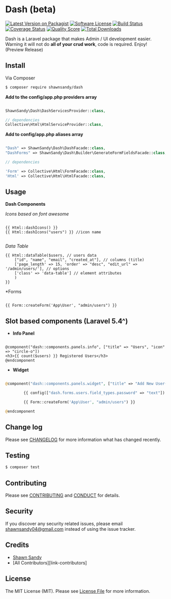 # Dash (beta)

[![Latest Version on Packagist][ico-version]][link-packagist]
[![Software License][ico-license]](LICENSE.md)
[![Build Status][ico-travis]][link-travis]
[![Coverage Status][ico-scrutinizer]][link-scrutinizer]
[![Quality Score][ico-code-quality]][link-code-quality]
[![Total Downloads][ico-downloads]][link-downloads]

Dash is a Laravel package that makes Admin / UI development easier. Warning it will not do **all of your crud work**, code is required. Enjoy! (Preview Release)

## Install

Via Composer

``` bash
$ composer require shawnsandy/dash
```

__Add to the config/app.php providers array__ 

``` php

ShawnSandy\Dash\DashServicesProvider::class,

// dependencies
Collective\Html\HtmlServiceProvider::class,

```

__Add to config/app.php aliases array__


```php 

"Dash" => ShawnSandy\Dash\DashFacade::class,
"DashForms" => ShawnSandy\Dash\Builder\GenerateFormFieldsFacade::class,

// dependencies

'Form' => Collective\Html\FormFacade::class,
'Html' => Collective\Html\HtmlFacade::class,

```

## Usage

__Dash Components__


*Icons based on font awesome*

``` blade

{{ Html::dashIcons() }} 
{{ Html::dashIcons("users") }} //icon name


```


*Data Table*

``` blade
{{ Html::dataTable($users, // users data
    ["id", "name", "email", "created_at"], // columns (title)
    ['page_length' => 15, 'order' => "desc", "edit_url" => '/admin/users/'], // options
    ['class' => 'data-table'] // element attributes
    )
}}

```

*Forms

``` blade

{{ Form::createForm('App\User', "admin/users") }}

```

__Slot based components (Laravel 5.4^)__
-------------------------------------------------------

* **Info Panel**

``` blade

@component("dash::components.panels.info", ["title" => "Users", "icon" => "circle-o"])
<h3>{{ count($users) }} Registered Users</h3>
@endcomponent

```

* **Widget**

``` php

@component("dash::components.panels.widget", ["title" => "Add New User(s)"])

        {{ config(["dash.forms.users.field_types.password" => "text"]) }}

        {{ Form::createForm('App\User', "admin/users") }}

@endcomponent

```

## Change log

Please see [CHANGELOG](CHANGELOG.md) for more information what has changed recently.

## Testing

``` bash
$ composer test
```

## Contributing

Please see [CONTRIBUTING](CONTRIBUTING.md) and [CONDUCT](CONDUCT.md) for details.

## Security

If you discover any security related issues, please email shawnsandy04@gmail.com instead of using the issue tracker.

## Credits

- [Shawn Sandy][link-author]
- [All Contributors][link-contributors]

## License

The MIT License (MIT). Please see [License File](LICENSE.md) for more information.

[ico-version]: https://img.shields.io/packagist/v/shawnsandy/dash.svg?style=flat-square
[ico-license]: https://img.shields.io/badge/license-MIT-brightgreen.svg?style=flat-square
[ico-travis]: https://img.shields.io/travis/shawnsandy/dash/master.svg?style=flat-square
[ico-scrutinizer]: https://img.shields.io/scrutinizer/coverage/g/shawnsandy/dash.svg?style=flat-square
[ico-code-quality]: https://img.shields.io/scrutinizer/g/shawnsandy/dash.svg?style=flat-square
[ico-downloads]: https://img.shields.io/packagist/dt/shawnsandy/dash.svg?style=flat-square

[link-packagist]: https://packagist.org/packages/shawnsandy/dash
[link-travis]: https://travis-ci.org/shawnsandy/dash
[link-scrutinizer]: https://scrutinizer-ci.com/g/shawnsandy/dash/code-structure
[link-code-quality]: https://scrutinizer-ci.com/g/shawnsandy/dash
[link-downloads]: https://packagist.org/packages/shawnsandy/dash
[link-author]: https://github.com/shawnsandy

